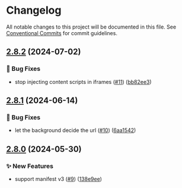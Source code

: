 # Changelog

All notable changes to this project will be documented in this file. See
[Conventional Commits](https://conventionalcommits.org) for commit guidelines.

## [2.8.2](https://github.com/myparcelnl/browser-extension/compare/v2.8.1...v2.8.2) (2024-07-02)


### :bug: Bug Fixes

* stop injecting content scripts in iframes ([#11](https://github.com/myparcelnl/browser-extension/issues/11)) ([bb82ee3](https://github.com/myparcelnl/browser-extension/commit/bb82ee351079cc766bc0a79aab2b4aec625c248b))

## [2.8.1](https://github.com/myparcelnl/browser-extension/compare/v2.8.0...v2.8.1) (2024-06-14)


### :bug: Bug Fixes

* let the background decide the url ([#10](https://github.com/myparcelnl/browser-extension/issues/10)) ([6aa1542](https://github.com/myparcelnl/browser-extension/commit/6aa154227fb2fbd47c3e8a8c658fe8e434066d5c))

## [2.8.0](https://github.com/myparcelnl/browser-extension/compare/v2.7.2...v2.8.0) (2024-05-30)


### :sparkles: New Features

* support manifest v3 ([#9](https://github.com/myparcelnl/browser-extension/issues/9)) ([138e9ee](https://github.com/myparcelnl/browser-extension/commit/138e9eedab3ee06b478b37492f4a463745092b48))
